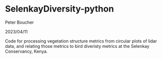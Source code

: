 # SelenkayDiversity-python
<p> Peter Boucher </p>
<p> 2023/04/11 </p>
<p> Code for processing vegetation structure metrics from circular plots of lidar data, and relating those metrics to bird diveristy metrics at the Selenkay Conservancy, Kenya. </p>
